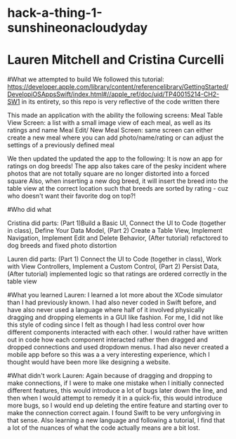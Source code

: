 # hack-a-thing-1-sunshineonacloudyday
# Lauren Mitchell and Cristina Curcelli

#What we attempted to build
We followed this tutorial: https://developer.apple.com/library/content/referencelibrary/GettingStarted/DevelopiOSAppsSwift/index.html#//apple_ref/doc/uid/TP40015214-CH2-SW1 in its entirety, so this repo is very reflective of the code written there

This made an application with the ability the following screens:
Meal Table View Screen: a list with a small image view of each meal, as well as its ratings and name
Meal Edit/ New Meal Screen: same screen can either create a new meal where you can add photo/name/rating or can adjust the settings of a previously defined meal

We then updated the updated the app to the following:
It is now an app for ratings on dog breeds!
The app also takes care of the pesky incident where photos that are not totally square are no longer distorted into a forced square
Also, when inserting a new dog breed, it will insert the breed into the table view at the correct location such that breeds are sorted by rating - cuz who doesn't want their favorite dog on top?!

#Who did what

Cristina did parts: (Part 1)Build a Basic UI, Connect the UI to Code (together in class), Define Your Data Model, (Part 2) Create a Table View, Implement Navigation, Implement Edit and Delete Behavior, (After tutorial) refactored to dog breeds and fixed photo distortion

Lauren did parts: (Part 1) Connect the UI to Code (together in class), Work with View Controllers, Implement a Custom Control, (Part 2) Persist Data, (After tutorial) implemented logic so that ratings are ordered correctly in the table view

#What you learned
Lauren: I learned a lot more about the XCode simulator than I had previously known. I had also never coded in Swift before, and have also never used a language where half of it involved physically dragging and dropping elements in a GUI like fashion. For me, I did not like this style of coding since I felt as though I had less control over how different components interacted with each other. I would rather have written out in code how each component interacted rather then dragged and dropped connections and used dropdown menus. I had also never created a mobile app before so this was a a very interesting experience, which I thought would have been more like designing a website.

#What didn't work
Lauren: Again because of dragging and dropping to make connections, if I were to make one mistake when I initially connected different features, this would introduce a lot of bugs later down the line, and then when I would attempt to remedy it in a quick-fix, this would introduce more bugs, so I would end up deleting the entire feature and starting over to make the connection correct again. I found Swift to be very unforgiving in that sense. Also learning a new language and following a tutorial, I find that a lot of the nuances of what the code actually means are a bit lost.

